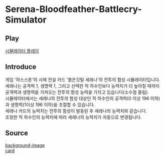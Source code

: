 # Serena-Bloodfeather-Battlecry-Simulator
## Play
[시뮬레이터 플레이](https://c2lv.github.io/Serena-Bloodfeather-Battlecry-Simulator)
## Introduce
게임 '하스스톤'의 사제 전설 카드 '붉은깃털 세레나'의 전투의 함성 시뮬레이터입니다.  
세레나는 공격력 1, 생명력 1, 그리고 선택한 적 하수인보다 능력치가 더 높아질 때까지 공격력과 생명력을 가져오는 전투의 함성 능력을 가지고 있습니다(소수점 올림).  
시뮬레이터에서는 세레나의 전투의 함성 대상인 적 하수인의 공격력(0 이상 196 이하)과 생명력(1이상 196 이하)을 조절할 수 있습니다.  
세레나 카드의 능력치는 전투의 함성이 발동된 후 세레나의 능력치와 같습니다.  
조정한 적 하수인의 능력치에 따라 세레나의 능력치가 자동으로 변경됩니다.  
## Source
[background-image](https://wow.zamimg.com/uploads/screenshots/normal/1015948.jpg?maxWidth=900)  
[card](http://hs.inven.co.kr/dataninfo/card/detail.php?code=62879)